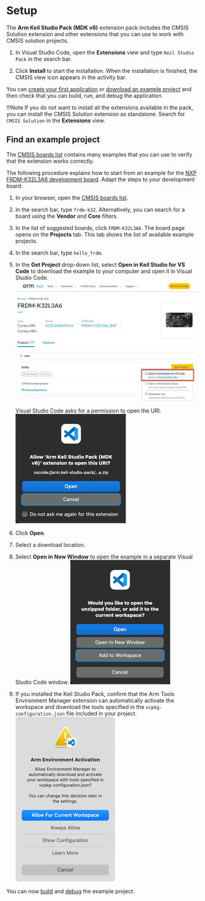 # Setup

<!-- markdownlint-disable MD036 -->

The **Arm Keil Studio Pack (MDK v6)** extension pack includes the CMSIS Solution extension and other extensions that you can use to work with CMSIS solution projects.

1. In Visual Studio Code, open the **Extensions** view and type `Keil Studio Pack` in the search bar.

2. Click **Install** to start the installation.
   When the installation is finished, the CMSIS view icon appears in the activity bar.

You can [create your first application](./create_app.md) or [download an example project](#find-an-example-project)
and then check that you can build, run, and debug the application.

!!!Note
    If you do not want to install all the extensions available in the pack, you can install the CMSIS Solution extension as standalone.
    Search for `CMSIS Solution` in the **Extensions** view.

## Find an example project

The [CMSIS boards list](https://www.keil.arm.com/boards/) contains many examples that you can use to verify that the extension works correctly. 

The following procedure explains how to start from an example for the [NXP FRDM-K32L3A6 development board](https://www.keil.arm.com/boards/nxp-frdm-k32l3a6-989d2e5/projects/). Adapt the steps to your development board.

1. In your browser, open the [CMSIS boards list](https://www.keil.arm.com/boards/).

2. In the search bar, type `frdm-k32`. Alternatively, you can search for a board using the **Vendor** and **Core** filters.

3. In the list of suggested boards, click `FRDM-K32L3A6`.
   The board page opens on the **Projects** tab. This tab shows the list of available example projects.

4. In the search bar, type `hello_frdm`.

5. In the **Get Project** drop-down list, select **Open in Keil Studio for VS Code** to download the example to your computer and open it in Visual Studio Code.
   ![Download and open hello example in VS Code](./images/frdm-hello.png)

   Visual Studio Code asks for a permission to open the URI.
   ![Allow extension to open URI](./images/allow-open.png)

6. Click **Open**.

7. Select a download location.

8. Select **Open in New Window** to open the example in a separate Visual Studio Code window.
   ![Open the unzipped folder](./images/open-folder.png)

9. If you installed the Keil Studio Pack, confirm that the Arm Tools Environment Manager extension can automatically activate the workspace and download the tools specified in the `vcpkg-configuration.json` file included in your project.
   ![Activate the workspace](./images/activate-environment.png)

You can now [build](./build.md) and [debug](./debug.md) the example project.

